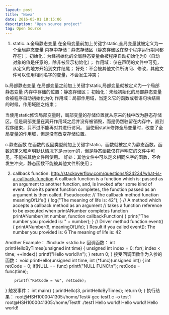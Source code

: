 ```yaml
---
layout: post
title: "Nova"
date: 2016-05-01 18:15:06 
description: "Open source project"
tag: Open Source
---
```


1. static.
a.全局静态变量
在全局变量前加上关键字static,全局变量就被定义为一个全局静态变量
内存中存储：静态存储区（静态存储区在整个程序运行期间都存在）；
初始化：为经初始化的全局静态变量会被程序自动初始化为0（自动对象的值是任意的，除非被显示初始化）；
作用域：仅在声明的文件中可见，从定义的地方开始到文件结尾；
好处：不会被其他文件所访问、修改，其他文件可以使用相同名字的变量，不会发生冲突；

b.局部静态变量
在局部变量之前加上关键字static,局部变量就被定义为一个局部静态变量
内存中存储的位置：静态存储区；
初始化：未经初始化的局部静态变量会被程序自动初始化为0;
作用域：局部作用域，当定义它的函数或者语句块结束的时候，作用域随之结束；

当使用static修饰局部变量时，局部变量的存储位置就从原来的栈中改为静态存储区。但是局部变量在离开作用域之后并没有被销毁，而是仍然驻留在内存中，直到程序结束，只不过不能再对其进行访问。
当使用static修饰全局变量时，改变了全局变量的作用域，但是没有改变存储位置。

c.静态函数
在函数的返回类型前加上关键字static，函数就被定义为静态函数。函数的定义和声明默认情况下是extern的，但是静态函数仅在声明它的文件中可见，不能被其他文件所使用。
好处：其他文件中可以定义相同名字的函数，不会发生冲突，静态函数不能被其他文件所使用；

2. callback function.
http://stackoverflow.com/questions/824234/what-is-a-callback-function
A callback function is a function which is:
passed as an argument to another function, and,
is invoked after some kind of event.
Once its parent function completes, the function passed as an argument is then called.
Pseudocode:
// The callback method
function meaningOfLife() {
    log("The meaning of life is: 42");
}
// A method which accepts a callback method as an argument
// takes a function reference to be executed when printANumber completes
function printANumber(int number, function callbackFunction) {
    print("The number you provided is: " + number);
}
// Driver method
function event() {
   printANumber(6, meaningOfLife);
}
Result if you called event():
The number you provided is: 6
The meaning of life is: 42

Another Example：
#include <stdio.h>
回调函数：
int printHelloByTimes(unsigned int time)
{
        unsigned int index = 0;
        for(; index < time; ++index){
                printf("Hello world!\n");
        }
        return 0;
}
接受回调函数作为入参的函数：
void printHello(unsigned int time, int (*func)(unsigned int))
{
        int retCode = 0;
        if(NULL == func)
                printf("NULL FUNC\n");
        retCode = func(time);

        printf("RetCode = %u", retCode);
}
触发事件：
int main()
{
        printHello(3, printHelloByTimes);
        return 0;
}
执行结果：
root@HSH1000041305:/home/Test# gcc test1.c -o test1
root@HSH1000041305:/home/Test# ./test1
Hello world!
Hello world!
Hello world!



